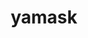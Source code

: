 ---
id: 562
title: yamask
types: [ghost]
image: https://raw.githubusercontent.com/PokeAPI/sprites/master/sprites/pokemon/562.png
---